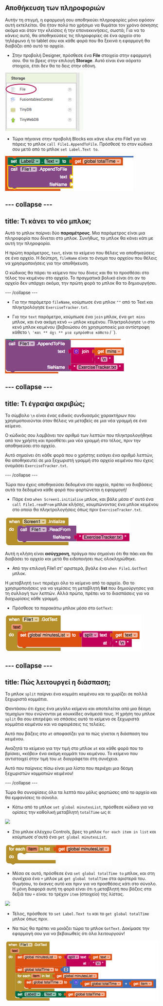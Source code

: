 ## Αποθήκευση των πληροφοριών

Αυτήν τη στιγμή, η εφαρμογή σου αποθηκεύει πληροφορίες μόνο εφόσον αυτή εκτελείται. Θα ήταν πολύ πιο χρήσιμο να θυμάται τον χρόνο άσκησης ακόμα και όταν την κλείσεις ή την επανεκκινήσεις, σωστά; Για να το κάνεις αυτό, θα αποθηκεύσεις τις πληροφορίες σε ένα αρχείο στο τηλέφωνο ή το tablet σου και κάθε φορά που θα ξεκινά η εφαρμογή θα διαβάζει από αυτό το αρχείο.

+ Στην προβολή Designer, πρόσθεσε ένα **File** στοιχείο στην εφαρμογή σου. Θα το βρεις στην επιλογή **Storage**. Αυτό είναι ένα αόρατο στοιχείο, έτσι δεν θα το δεις στην οθόνη.

![](images/s5StorageFile.png)

+ Τώρα πήγαινε στην προβολή Blocks και κάνε κλικ στο File1 για να πάρεις το μπλοκ `call File1.AppendToFile`. Πρόσθεσέ το στον κώδικα σου μετά από το μπλοκ `set Label.Text to`.

![](images/s5AppendToFile.png)


--- collapse ---
---
title: Τι κάνει το νέο μπλοκ;
---

Αυτό το μπλοκ παίρνει δύο **παραμέτρους**. Μια παράμετρος είναι μια πληροφορία που δίνεται στο μπλοκ. Συνήθως, το μπλοκ θα κάνει κάτι με αυτή την πληροφορία.

Η πρώτη παράμετρος, `text`, είναι το κείμενο που θέλεις να αποθηκεύσεις σε ένα αρχείο. Η δεύτερη, `fileName` είναι το όνομα του αρχείου που θέλεις να χρησιμοποιήσεις για την αποθήκευση.

Ο κώδικας θα πάρει το κείμενο που του δίνεις και θα το προσθέσει στο τέλος του κειμένου στο αρχείο. Το πραγματικά βολικό είναι ότι αν το αρχείο δεν υπάρχει ακόμα, την πρώτη φορά το μπλοκ θα το δημιουργήσει.

--- /collapse ---

+ Για την παράμετρο `fileName`, κούμπωσε ένα μπλοκ `""` από το Text και πληκτρολόγησε `ExerciseTracker.txt`.

+ Για την `text` παράμετρο, κούμπωσε ένα `join` μπλοκ, ένα `get mins` μπλοκ, και ένα ακόμη κενό `«»` μπλοκ κειμένου. Πληκτρολόγησε `\n` στο κενό μπλοκ κειμένου (βεβαιώσου ότι χρησιμοποιείς μια αντίστροφη κάθετο `\ 'και ** όχι ** μια εμπρόσθια κάθετο` / `).

![](images/s5JoinMinsNewline.png)

--- collapse ---
---
title: Τι έγραψα ακριβώς;
---

Το σύμβολο `\n` είναι ένας ειδικός συνδυασμός χαρακτήρων που χρησιμοποιούνται όταν θέλεις να μεταβείς σε μια νέα γραμμή σε ένα κείμενο.

Ο κώδικάς σου λαμβάνει τον αριθμό των λεπτών που πληκτρολογήθηκε από τον χρήστη και προσθέτει μια νέα γραμμή στο τέλος, πριν την αποθηκεύσει στο αρχείο.

Αυτό σημαίνει ότι κάθε φορά που ο χρήστης εισάγει ένα αριθμό λεπτών, θα αποθηκευτεί σε μια ξεχωριστή γραμμή στο αρχείο κειμένου που έχεις ονομάσει `ExerciseTracker.txt`.

--- /collapse ---

Τώρα που έχεις αποθηκεύσει δεδομένα στο αρχείο, πρέπει να διαβάσεις αυτά τα δεδομένα κάθε φορά που φορτώνεται η εφαρμογή!

+ Πάρε ένα `when Screen1.initialise` μπλοκ, και βάλε μέσα σ' αυτό ένα `call File1.readFrom` μπλοκ κλήσης, κουμπώνοντας ένα μπλοκ κειμένου στο οποίο θα πληκτρολογήσεις όπως πριν `ExerciseTracker.txt`.

![](images/s5ScreenInit.png)

Αυτή η κλήση είναι **ασύγχρονη**, πράγμα που σημαίνει ότι θα πάει και θα διαβάσει το αρχείο και μετά θα ειδοποιήσει πως ολοκληρώθηκε.

+ Από την επιλογή File1 στ' αριστερά, βγάλε ένα `when File1.GotText` μπλοκ.

Η μεταβλητή `text` περιέχει όλο το κείμενο από το αρχείο. Θα το χρησιμοποιήσεις για να γεμίσεις τη μεταβλητή **list** που δημιούργησες για τη συλλογή των λεπτών. Αλλά πρώτα, πρέπει να το διασπάσεις για να διαχωρίσεις κάθε γραμμή.

+ Πρόσθεσε τα παρακάτω μπλοκ μέσα στο `GotText`:

![](images/s5GotTextSplit.png)

--- collapse ---
---
title: Πώς λειτουργεί η διάσπαση;
---

Το μπλοκ `split` παίρνει ένα κομμάτι κειμένου και το χωρίζει σε πολλά ξεχωριστά κομμάτια.

Φαντάσου ότι έχεις ένα μεγάλο κείμενο και αποτελείται από μια δέσμη τεμαχίων που ενώνονται με κουκκίδες ανάμεσά τους. Η χρήση του μπλοκ `split` θα σου επιτρέψει να σπάσεις αυτό το κείμενο σε ξεχωριστά κομμάτια κειμένου και να αφαιρέσεις τις τελείες.

Αυτό που βάζεις στο `at` αποφασίζει για το πώς γίνεται η διάσπαση του κειμένου.

Αναζητά το κείμενο για την τιμή στο μπλοκ `at` και κάθε φορά που το βρίσκει, «κόβει» ένα ακόμη κομμάτι του κειμένου. Το κείμενο που αντιστοιχεί στην τιμή του `at` διαγράφεται στη συνέχεια.

Αυτό που παίρνεις πίσω είναι μια λίστα που περιέχει μια δέσμη ξεχωριστών κομματιών κειμένου!

--- /collapse ---

Τώρα θα συνοψίσεις όλα τα λεπτά που μόλις φορτώσες από το αρχείο και θα εμφανίσεις το σύνολο.

+ Κάτω από το μπλοκ `set global minutesList`, πρόσθεσε κώδικα για να ορίσεις την καθολική μεταβλητή `totalTime` ως `0`:

![](images.s5SetTotalZero.png)

+ Στα μπλοκ ελέγχου Controls, βρες το μπλοκ `for each item in list` και κούμπωσε σ'αυτό ένα `get global minutesList`.

![](images/s5ForEach.png)

+ Μέσα σε αυτό, πρόσθεσε ένα `set global totalTime to` μπλοκ, και στη συνέχεια ένα `+` μπλοκ με `get global totalTime` στα αριστερά του. Θυμήσου, το έκανες αυτό και πριν για να προσθέσεις κάτι στο σύνολο. Η μόνη διαφορά αυτή τη φορά είναι ότι η μεταβλητή που βάζεις στα δεξιά του `+` είναι: το τρέχον `item` (στοιχείο) της λίστας.

![](images.s5ForEachItemIterate.png)

+ Τέλος, πρόσθεσε το `set Label.Text to` και το `get global totalTime` μπλοκ όπως πριν.

+ Να πώς θα πρέπει να μοιάζει τώρα το μπλοκ `GotText`. Δοκίμασε την εφαρμογή σου για να βεβαιωθείς ότι όλα λειτουργούν!

![](images/s5GotTextAll.png)

